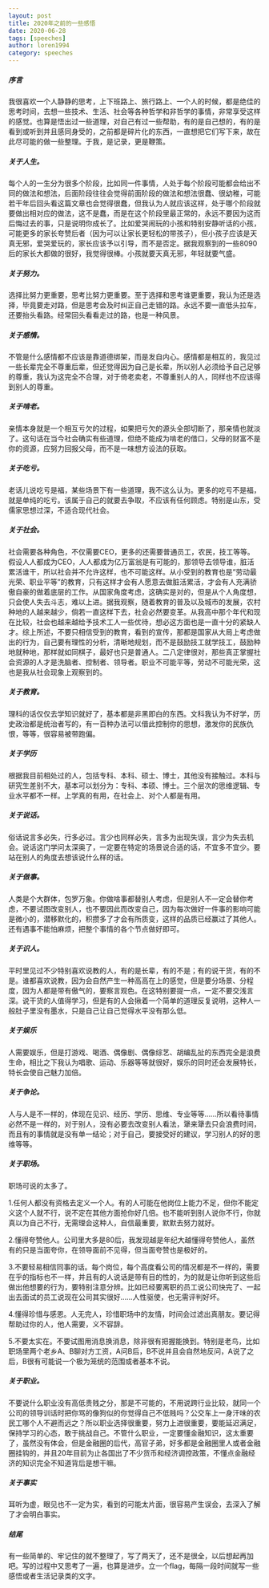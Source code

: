 ```yaml
---
layout: post
title: 2020年之前的一些感悟
date: 2020-06-28
tags: [speeches]
author: loren1994
category: speeches
---
```


##### 序言

我很喜欢一个人静静的思考，上下班路上、旅行路上、一个人的时候，都是绝佳的思考时间，去想一些技术、生活、社会等各种哲学和非哲学的事情，非常享受这样的感觉。也算是悟出过一些道理，对自己有过一些帮助，有的是自己想的，有的是看到或听到并且感同身受的，之前都是碎片化的东西，一直想把它们写下来，故在此尽可能的做一些整理。于我，是记录，更是鞭策。

##### 关于人生。

每个人的一生分为很多个阶段，比如同一件事情，人处于每个阶段可能都会给出不同的做法和想法，后面阶段往往会觉得前面阶段的做法和想法很蠢、很幼稚，可能若干年后回头看这篇文章也会觉得很蠢，但我认为人就应该这样，处于哪个阶段就要做出相对应的做法，这不是蠢，而是在这个阶段里最正常的，永远不要因为这而后悔过去的事，只是说明你成长了。比如爱哭闹玩的小孩和特别安静听话的小孩，可能更多的家长夸赞后者（因为可以让家长更轻松的带孩子），但小孩子应该是天真无邪，爱哭爱玩的，家长应该予以引导，而不是否定。据我观察到的一些8090后的家长大都做的很好，我觉得很棒。小孩就要天真无邪，年轻就要气盛。

##### 关于努力。

选择比努力更重要，思考比努力更重要。至于选择和思考谁更重要，我认为还是选择，毕竟要走对路，但是思考会及时纠正自己走错的路。永远不要一直低头拉车，还要抬头看路。经常回头看看走过的路，也是一种风景。

##### 关于感情。

不管是什么感情都不应该是靠道德绑架，而是发自内心。感情都是相互的，我见过一些长辈完全不尊重后辈，但还觉得因为自己是长辈，所以别人必须给予自己足够的尊重，我认为这完全不合理，对于倚老卖老，不尊重别人的人，同样也不应该得到别人的尊重。

##### 关于啃老。

亲情本身就是一个相互亏欠的过程，如果把亏欠的源头全部切断了，那亲情也就淡了。这句话在当今社会确实有些道理，但绝不能成为啃老的借口，父母的财富不是你的资源，应努力回报父母，而不是一味想方设法的获取。

##### 关于吃亏。

老话儿说吃亏是福，某些场景下有一些道理，我不这么认为。更多的吃亏不是福，就是单纯的吃亏。该属于自己的就要去争取，不应该有任何顾虑。特别是山东，受儒家思想过深，不适合现代社会。

##### 关于社会。

社会需要各种角色，不仅需要CEO，更多的还需要普通员工，农民，技工等等。假设人人都成为CEO，人人都成为亿万富翁是有可能的，那领导去领导谁，脏活累活谁干，所以社会并不允许这样，也不可能这样。从小受到的教育也是“劳动最光荣、职业平等”的教育，只有这样才会有人愿意去做脏活累活，才会有人充满骄傲自豪的做着底层的工作。从国家角度考虑，这确实是对的，但是从个人角度想，只会使人失去斗志，难以上进。据我观察，随着教育的普及以及城市的发展，农村种地的人越来越少，倘若一直这样下去，社会必然要变革。从我高中那个年代和现在比较，社会也越来越给予技术工人一些优待，想必这方面也是一直十分的紧缺人才。综上所述，不要只相信受到的教育，看到的宣传，那都是国家从大局上考虑做出的行为，自己要有理性的分析，清晰地规划，而不是鼓励技工就学技工，鼓励种地就种地，那样就如同棋子，最好也只是普通人。二八定律很对，那些真正掌握社会资源的人才是洗脑者、控制者、领导者。职业不可能平等，劳动不可能光荣，这也是我从社会现象上观察到的。

##### 关于教育。

理科的话仅仅去学知识就好了，基本都是非黑即白的东西。文科我认为不好学，历史政治都是统治者写的，有一百种办法可以借此控制你的思想，激发你的民族仇恨，等等，很容易被带跑偏。

##### 关于学历

根据我目前相处过的人，包括专科、本科、硕士、博士，其他没有接触过。本科与研究生差别不大，基本可以划分为：专科、本硕、博士。三个层次的思维逻辑、专业水平都不一样。上学真的有用，在社会上、对个人都是有用。

##### 关于说话。

俗话说言多必失，行多必过。言少也同样必失，言多为出现失误，言少为失去机会。说话这门学问太深奥了，一定要在特定的场景说合适的话，不宜多不宜少。要站在别人的角度去想该说什么样的话。

##### 关于做事。

人类是个大群体，包罗万象。你做啥事都替别人考虑，但是别人不一定会替你考虑，不要试图改变别人，也不要因此而改变自己，因为每次做好一件事的影响可能是微小的，潜移默化的，积攒多了才会有所质变，这样的品质已经赢过了其他人。还有遇事不能怕麻烦，把整个事情的各个节点做好即可。

##### 关于识人。

平时里见过不少特别喜欢说教的人，有的是长辈，有的不是；有的说干货，有的不是。谁都喜欢说教，因为会自然产生一种高高在上的感觉，但是要分场景、分程度，因为人都是带有傲气的，要察言观色。在这特别要提一点，一定不要交浅言深。说干货的人值得学习，但是有的人会揪着一个简单的道理反复说明，这种人一般肚子里没有墨水，只是自己让自己觉得水平没有那么低。

##### 关于娱乐

人需要娱乐，但是打游戏、喝酒、偶像剧、偶像综艺、胡编乱扯的东西完全是浪费生命，相比之下我认为唱歌、运动、乐器等等就很好，娱乐的同时还会发展特长，特长会使自己魅力加倍。

##### 关于争论。

人与人是不一样的，体现在见识、经历、学历、思维、专业等等……所以看待事情必然不是一样的，对于别人，没有必要去改变别人看法，犟来犟去只会浪费时间，而且有的事情就是没有单一结论；对于自己，要接受好的建议，学习别人的好的思维等等。

##### 关于职场。

职场可说的太多了。

1.任何人都没有资格去定义一个人。有的人可能在他岗位上能力不足，但你不能定义这个人就不行，说不定在其他方面抢你好几倍。也不能听到别人说你不行，你就真以为自己不行，无需理会这种人，自信最重要，默默去努力就好。

2.懂得夸赞他人。公司里大多是80后，我发现越是年纪大越懂得夸赞他人，虽然有的只是当面夸你，在领导面前不见得，但当面夸赞也是极好的。

3.不要轻易相信同事的话。每个岗位，每个高度看公司的情况都是不一样的，需要在乎的指标也不一样，并且有的人说话是带有目的性的，为的就是让你听到这些后做出他想要的行为，要特别注意分辨。比如已经要离职的员工说公司快完了、一起出去面试的员工说现在公司其实很好……人性驱使，也无需评判好坏。

4.懂得珍惜与感恩。人无完人，珍惜职场中的友情，时间会过滤出真朋友。要记得帮助过你的人，他人需要，义不容辞。

5.不要太实在。不要试图用消息换消息，除非很有把握能换到。特别是老鸟，比如职场里两个老乡A、B聊对方工资，A问B后，B不说并且会自然地反问，A说了之后，B很有可能说一个极为笼统的范围或者基本不说。

##### 关于职业。

不要说什么职业没有高低贵贱之分，那是不可能的，不用说跨行业比较，就同一个公司的领导训话时把你骂的像狗似的你觉得自己不低贱吗？公交车上一身汗味的农民工哪个人不避而远之？所以职业选择很重要，努力上进很重要，要能延迟满足，保持学习的心态，敢于挑战自己。不管什么职业，一定要懂金融知识，这太重要了，虽然没有体会，但是金融圈的后代，高官子弟，好多都是金融圈里人或者金融圈挂钩的，并且20年目前为止各国出了不少货币和经济调控政策，不懂点金融经济的知识完全不知道背后是想干嘛。

##### 关于事实

耳听为虚，眼见也不一定为实，看到的可能太片面，很容易产生误会，去深入了解了才会明白事实。

##### 结尾

有一些简单的、牢记住的就不整理了，写了两天了，还不是很全，以后想起再加吧。写的过程中又思考了一遍，也算是进步。立一个flag，每隔一段时间就写一些感悟或者生活记录类的文字。
